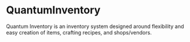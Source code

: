# QuantumInventory
Quantum Inventory is an inventory system designed around flexibility and easy creation of items, crafting recipes, and shops/vendors.
